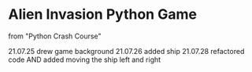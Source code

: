 # Alien Invasion Python Game

from "Python Crash Course"

21.07.25 drew game background
21.07.26 added ship
21.07.28 refactored code AND added moving the ship left and right

